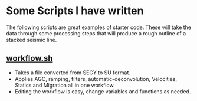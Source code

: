 # Some Scripts I have written

The following scripts are great examples of starter code. These will take the data through some processing steps that will produce a rough outline of a stacked seismic line.

## [workflow.sh](/file/path/here)

- Takes a file converted from SEGY to SU format.
- Applies AGC, ramping, filters, automatic-deconvolution, Velocities, Statics and Migration all in one workflow.
- Editing the workflow is easy, change variables and functions as needed.